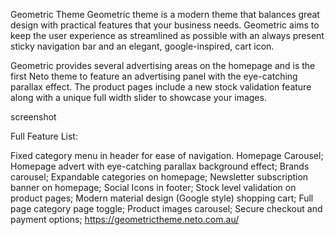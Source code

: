 Geometric Theme
Geometric theme is a modern theme that balances great design with practical features that your business needs. Geometric aims to keep the user experience as streamlined as possible with an always present sticky navigation bar and an elegant, google-inspired, cart icon.

Geometric provides several advertising areas on the homepage and is the first Neto theme to feature an advertising panel with the eye-catching parallax effect. The product pages include a new stock validation feature along with a unique full width slider to showcase your images.

screenshot

Full Feature List:

Fixed category menu in header for ease of navigation.
Homepage Carousel;
Homepage advert with eye-catching parallax background effect;
Brands carousel;
Expandable categories on homepage;
Newsletter subscription banner on homepage;
Social Icons in footer;
Stock level validation on product pages;
Modern material design (Google style) shopping cart;
Full page category page toggle;
Product images carousel;
Secure checkout and payment options;
https://geometrictheme.neto.com.au/
